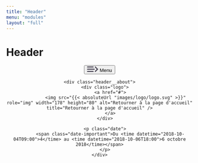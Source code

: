 ```yaml
---
title: "Header"
menu: "modules"
layout: "full"
---
```


<div class="content">
    <h1>Header</h1>
</div>

<header class="header header-example">
    <div class="header__menu-button">
        <button class="open-menu">
            <svg class="icon icon--menu" xmlns="http://www.w3.org/2000/svg" width="30" height="15" viewBox="0 0 30 15">
                <path fill="#585462" fill-rule="evenodd" d="M28.521 5.625c.377.006.752.158 1.04.458.37.385.506.92.409 1.417a1.604 1.604 0 0 1-.41 1.417c-.287.3-.662.452-1.039.458l-4.96 5.167c-.586.61-1.536.61-2.122 0a1.609 1.609 0 0 1 0-2.21L26.08 7.5l-4.64-4.833a1.609 1.609 0 0 1 0-2.21 1.458 1.458 0 0 1 2.122 0l4.96 5.168zM1.5 0h15a1.5 1.5 0 0 1 0 3h-15a1.5 1.5 0 0 1 0-3zm0 6h18a1.5 1.5 0 0 1 0 3h-18a1.5 1.5 0 0 1 0-3zm0 6h15a1.5 1.5 0 0 1 0 3h-15a1.5 1.5 0 0 1 0-3z"/>
            </svg>
            Menu
        </button>
    </div>

    <div class="header__about">
        <div class="logo">
            <a href="#">
                <img src="{{< absoluteUrl "images/logo/logo.svg" >}}" role="img" width="178" height="80" alt="Retourner à la page d'accueil" title="Retourner à la page d'accueil" />
            </a>
        </div>

        <p class="date">
            <span class="date-important">Du <time datetime="2018-10-04T09:00">4</time> au <time datetime="2018-10-06T18:00">6 octobre 2018</time></span>
        </p>
    </div>
</header>